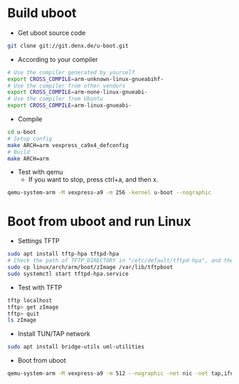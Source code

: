 # Build uboot

* Get uboot source code

```bash
git clone git://git.denx.de/u-boot.git
```

* According to your compiler

```bash
# Use the compiler generated by yourself
export CROSS_COMPILE=arm-unknown-linux-gnueabihf-
# Use the compiler from other vendors
export CROSS_COMPILE=arm-none-linux-gnueabi-
# Use the compiler from Ubuntu
export CROSS_COMPILE=arm-linux-gnueabi-
```

* Compile

```bash
cd u-boot
# Setup config
make ARCH=arm vexpress_ca9x4_defconfig
# Build
make ARCH=arm
```

* Test with qemu
  - If you want to stop, press ctrl+a, and then x.

```bash
qemu-system-arm -M vexpress-a9 -m 256 -kernel u-boot --nographic
```

# Boot from uboot and run Linux

* Settings TFTP

```bash
sudo apt install tftp-hpa tftpd-hpa
# Check the path of TFTP_DIRECTORY in "/etc/default/tftpd-hpa", and then copy kernel image
sudo cp linux/arch/arm/boot/zImage /var/lib/tftpboot
sudo systemctl start tftpd-hpa.service
```

* Test with TFTP

```bash
tftp localhost
tftp> get zImage
tftp> quit
ls zImage
```

* Install TUN/TAP network

```bash
sudo apt install bridge-utils uml-utilities
```

* Boot from uboot

```bash
qemu-system-arm -M vexpress-a9 -m 512 --nographic -net nic -net tap,ifname=tap0,script=no -sd sdcard.ext3 -kernel u-boot/u-boot
```
